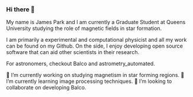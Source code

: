### Hi there 👋
My name is James Park and I am currently a Graduate Student at Queens University studying the role of magnetic fields in star formation.

I am primarily a experimental and computational physicist and all my work can be found on my Github. On the side, I enjoy developing open source software that can aid other scientists in their research.

For astronomers, checkout Balco and astrometry_automated.

🔭 I’m currently working on studying magnetism in star forming regions.
🌱 I’m currently learning image processing techniques.
👯 I’m looking to collaborate on developing Balco.
